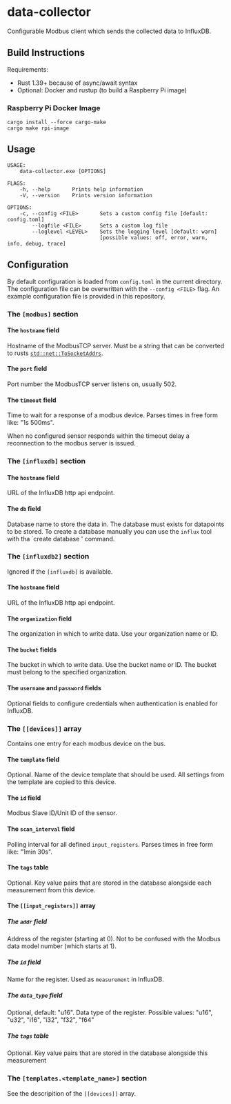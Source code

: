 # data-collector

Configurable Modbus client which sends the collected data to InfluxDB.

## Build Instructions

Requirements:
* Rust 1.39+ because of async/await syntax
* Optional: Docker and rustup (to build a Raspberry Pi image)

### Raspberry Pi Docker Image

    cargo install --force cargo-make
    cargo make rpi-image

## Usage

    USAGE:
        data-collector.exe [OPTIONS]

    FLAGS:
        -h, --help       Prints help information
        -V, --version    Prints version information

    OPTIONS:
        -c, --config <FILE>       Sets a custom config file [default: config.toml]
            --logfile <FILE>      Sets a custom log file
            --loglevel <LEVEL>    Sets the logging level [default: warn]
                                  [possible values: off, error, warn, info, debug, trace]

## Configuration

By default configuration is loaded from `config.toml` in the current directory.
The configuration file can be overwritten with the `--config <FILE>` flag.
An example configuration file is provided in this repository.

### The `[modbus]` section

#### The `hostname` field
Hostname of the ModbusTCP server. Must be a string that can be converted to rusts
[`std::net::ToSocketAddrs`](https://doc.rust-lang.org/std/net/trait.ToSocketAddrs.html).

#### The `port` field
Port number the ModbusTCP server listens on, usually 502.

#### The `timeout` field
Time to wait for a response of a modbus device.
Parses times in free form like: "1s 500ms".

When no configured sensor responds within the timeout delay a reconnection to the modbus server is issued.

### The `[influxdb]` section

#### The `hostname` field
URL of the InfluxDB http api endpoint.

#### The `db` field
Database name to store the data in. The database must exists for datapoints to be stored.
To create a database manually you can use the `influx` tool with tha `create database <DB>' command.

### The `[influxdb2]` section
Ignored if the `[influxdb]` is available.

#### The `hostname` field
URL of the InfluxDB http api endpoint.

#### The `organization` field
The organization in which to write data. Use your organization name or ID.

#### The `bucket` fields
The bucket in which to write data. Use the bucket name or ID. The bucket must belong to the specified organization.

#### The `username` and `password` fields
Optional fields to configure credentials when authentication is enabled for InfluxDB.

### The `[[devices]]` array
Contains one entry for each modbus device on the bus.

#### The `template` field
Optional. Name of the device template that should be used. All settings from the template are copied to this device.

#### The `id` field
Modbus Slave ID/Unit ID of the sensor.

#### The `scan_interval` field
Polling interval for all defined `input_registers`.
Parses times in free form like: "1min 30s".

#### The `tags` table
Optional. Key value pairs that are stored in the database alongside each measurement from this device.

#### The `[[input_registers]]` array

##### The `addr` field
Address of the register (starting at 0). Not to be confused with the Modbus data model number (which starts at 1).

##### The `id` field
Name for the register. Used as `measurement` in InfluxDB.

##### The `data_type` field
Optional, default: "u16".
Data type of the register. Possible values: "u16", "u32", "i16", "i32", "f32", "f64"

##### The `tags` table
Optional. Key value pairs that are stored in the database alongside this measurement

### The `[templates.<template_name>]` section
See the descripition of the `[[devices]]` array.
